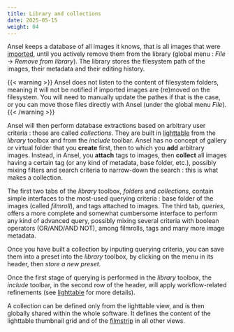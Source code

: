 ```yaml
---
title: Library and collections
date: 2025-05-15
weight: 04
---
```


Ansel keeps a database of all images it knows, that is all images that were [imported](import.md), until you actively remove them from the library (global menu : _File_ → _Remove from library_). The library stores the filesystem path of the images, their metadata and their editing history.

{{< warning >}}
Ansel does not listen to the content of filesystem folders, meaning it will not be notified if imported images are (re)moved on the filesystem. You will need to manually update the pathes if that is the case, or you can move those files directly with Ansel (under the global menu _File_).
{{< /warning >}}

Ansel will then perform database extractions based on arbitrary user criteria : those are called _collections_. They are built in [lighttable](../views/lighttable/_index.md) from the _library_ toolbox and from the _include_ toolbar. Ansel has no concept of gallery or virtual folder that you __create__ first, then to which you __add__ arbitrary images. Instead, in Ansel, you __attach__ tags to images, then __collect__ all images having a certain tag (or any kind of metadata, base folder, etc.), possibly mixing filters and search criteria to narrow-down the search : this is what makes a collection.

The first two tabs of the _library_ toolbox, _folders_ and _collections_, contain simple interfaces to the most-used querying criteria : base folder of the images (called _filmroll_), and tags attached to images. The third tab, _queries_, offers a more complete and somewhat cumbersome interface to perform any kind of advanced query, possibly mixing several criteria with boolean operators (OR/AND/AND NOT), among filmrolls, tags and many more image metadata.

Once you have built a collection by inputing querying criteria, you can save them into a preset into the _library_ toolbox, by clicking on the menu in its header, then _store a new preset_.

Once the first stage of querying is performed in the _library_ toolbox, the _include_ toolbar, in the second row of the header, will apply workflow-related refinements (see [lighttable](../views/lighttable/_index.md) for more details).

A collection can be defined only from the lighttable view, and is then globally shared within the whole software. It defines the content of the lighttable thumbnail grid and of the [filmstrip](../views/toolboxes/filmstrip.md) in all other views.
